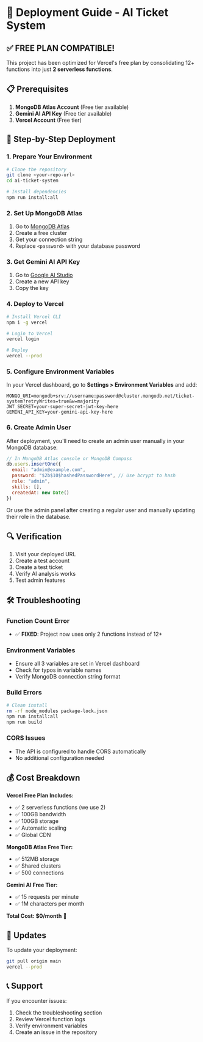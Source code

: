 # 🚀 Deployment Guide - AI Ticket System

## ✅ FREE PLAN COMPATIBLE!

This project has been optimized for Vercel's free plan by consolidating 12+ functions into just **2 serverless functions**.

## 📋 Prerequisites

1. **MongoDB Atlas Account** (Free tier available)
2. **Gemini AI API Key** (Free tier available)
3. **Vercel Account** (Free tier)

## 🔧 Step-by-Step Deployment

### 1. Prepare Your Environment

```bash
# Clone the repository
git clone <your-repo-url>
cd ai-ticket-system

# Install dependencies
npm run install:all
```

### 2. Set Up MongoDB Atlas

1. Go to [MongoDB Atlas](https://www.mongodb.com/atlas)
2. Create a free cluster
3. Get your connection string
4. Replace `<password>` with your database password

### 3. Get Gemini AI API Key

1. Go to [Google AI Studio](https://makersuite.google.com/app/apikey)
2. Create a new API key
3. Copy the key

### 4. Deploy to Vercel

```bash
# Install Vercel CLI
npm i -g vercel

# Login to Vercel
vercel login

# Deploy
vercel --prod
```

### 5. Configure Environment Variables

In your Vercel dashboard, go to **Settings > Environment Variables** and add:

```
MONGO_URI=mongodb+srv://username:password@cluster.mongodb.net/ticket-system?retryWrites=true&w=majority
JWT_SECRET=your-super-secret-jwt-key-here
GEMINI_API_KEY=your-gemini-api-key-here
```

### 6. Create Admin User

After deployment, you'll need to create an admin user manually in your MongoDB database:

```javascript
// In MongoDB Atlas console or MongoDB Compass
db.users.insertOne({
  email: "admin@example.com",
  password: "$2b$10$hashedPasswordHere", // Use bcrypt to hash
  role: "admin",
  skills: [],
  createdAt: new Date()
})
```

Or use the admin panel after creating a regular user and manually updating their role in the database.

## 🔍 Verification

1. Visit your deployed URL
2. Create a test account
3. Create a test ticket
4. Verify AI analysis works
5. Test admin features

## 🛠️ Troubleshooting

### Function Count Error
- ✅ **FIXED**: Project now uses only 2 functions instead of 12+

### Environment Variables
- Ensure all 3 variables are set in Vercel dashboard
- Check for typos in variable names
- Verify MongoDB connection string format

### Build Errors
```bash
# Clean install
rm -rf node_modules package-lock.json
npm run install:all
npm run build
```

### CORS Issues
- The API is configured to handle CORS automatically
- No additional configuration needed

## 💰 Cost Breakdown

**Vercel Free Plan Includes:**
- ✅ 2 serverless functions (we use 2)
- ✅ 100GB bandwidth
- ✅ 100GB storage
- ✅ Automatic scaling
- ✅ Global CDN

**MongoDB Atlas Free Tier:**
- ✅ 512MB storage
- ✅ Shared clusters
- ✅ 500 connections

**Gemini AI Free Tier:**
- ✅ 15 requests per minute
- ✅ 1M characters per month

**Total Cost: $0/month** 🎉

## 🔄 Updates

To update your deployment:

```bash
git pull origin main
vercel --prod
```

## 📞 Support

If you encounter issues:
1. Check the troubleshooting section
2. Review Vercel function logs
3. Verify environment variables
4. Create an issue in the repository 